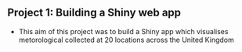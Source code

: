 ## Project 1: Building a Shiny web app
- This aim of this project was to build a Shiny app which visualises metorological collected at 20 locations across the United Kingdom

